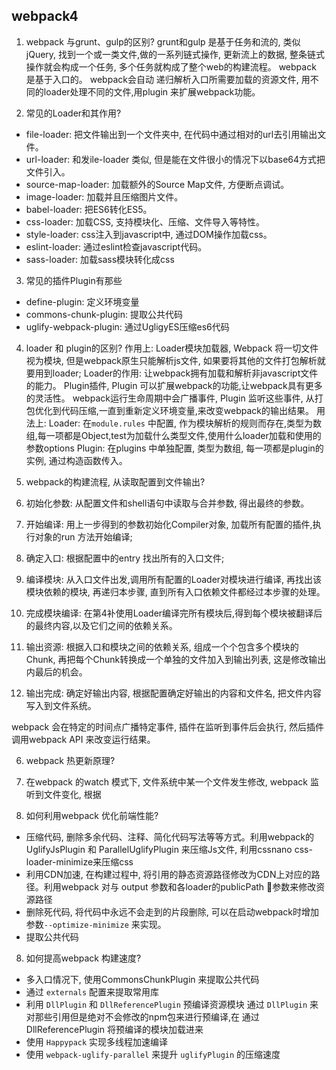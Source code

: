 ## webpack4


1. webpack 与grunt、gulp的区别?
  grunt和gulp 是基于任务和流的, 类似jQuery, 找到一个或一类文件,做的一系列链式操作, 更新流上的数据, 整条链式操作就会构成一个任务, 多个任务就构成了整个web的构建流程。
  webpack 是基于入口的。 webpack会自动 递归解析入口所需要加载的资源文件, 用不同的loader处理不同的文件,用plugin 来扩展webpack功能。

2. 常见的Loader和其作用?
  - file-loader: 把文件输出到一个文件夹中, 在代码中通过相对的url去引用输出文件。
  - url-loader: 和发ile-loader 类似, 但是能在文件很小的情况下以base64方式把文件引入。
  - source-map-loader: 加载额外的Source Map文件, 方便断点调试。
  - image-loader: 加载并且压缩图片文件。
  - babel-loader: 把ES6转化ES5。
  - css-loader: 加载CSS, 支持模块化、压缩、文件导入等特性。
  - style-loader: css注入到javascript中, 通过DOM操作加载css。
  - eslint-loader: 通过eslint检查javascript代码。
  - sass-loader: 加载sass模块转化成css

3. 常见的插件Plugin有那些
  - define-plugin: 定义环境变量
  - commons-chunk-plugin: 提取公共代码
  - uglify-webpack-plugin: 通过UgligyES压缩es6代码

4. loader 和 plugin的区别?
  作用上: 
    Loader模块加载器, Webpack 将一切文件视为模块, 但是webpack原生只能解析js文件, 如果要将其他的文件打包解析就要用到loader; Loader的作用: 让webpack拥有加载和解析非javascript文件的能力。
    Plugin插件, Plugin 可以扩展webpack的功能,让webpack具有更多的灵活性。 webpack运行生命周期中会广播事件, Plugin 监听这些事件, 从打包优化到代码压缩,一直到重新定义环境变量,来改变webpack的输出结果。
  用法上:
    Loader: 在`module.rules` 中配置, 作为模块解析的规则而存在,类型为数组,每一项都是Object,test为加载什么类型文件,使用什么loader加载和使用的参数options
    Plugin: 在plugins 中单独配置, 类型为数组, 每一项都是plugin的实例, 通过构造函数传入。

5. webpack的构建流程, 从读取配置到文件输出?
  1. 初始化参数: 从配置文件和shell语句中读取与合并参数, 得出最终的参数。
  2. 开始编译: 用上一步得到的参数初始化Compiler对象, 加载所有配置的插件,执行对象的run 方法开始编译;
  3. 确定入口: 根据配置中的entry 找出所有的入口文件;
  4. 编译模块: 从入口文件出发,调用所有配置的Loader对模块进行编译, 再找出该模块依赖的模块, 再递归本步骤, 直到所有入口依赖文件都经过本步骤的处理。
  5. 完成模块编译: 在第4补使用Loader编译完所有模块后,得到每个模块被翻译后的最终内容,以及它们之间的依赖关系。
  6. 输出资源: 根据入口和模块之间的依赖关系, 组成一个个包含多个模块的Chunk, 再把每个Chunk转换成一个单独的文件加入到输出列表, 这是修改输出内最后的机会。
  7. 输出完成: 确定好输出内容, 根据配置确定好输出的内容和文件名, 把文件内容写入到文件系统。

  webpack 会在特定的时间点广播特定事件, 插件在监听到事件后会执行, 然后插件调用webpack API 来改变运行结果。

6. webpack 热更新原理?
  1. 在webpack 的watch 模式下, 文件系统中某一个文件发生修改, webpack 监听到文件变化, 根据 


7. 如何利用webpack 优化前端性能?
  - 压缩代码, 删除多余代码、注释、简化代码写法等等方式。利用webpack的 UglifyJsPlugin 和 ParallelUglifyPlugin 来压缩Js文件, 利用cssnano css-loader-minimize来压缩css
  - 利用CDN加速, 在构建过程中, 将引用的静态资源路径修改为CDN上对应的路径。利用webpack 对与 output 参数和各loader的publicPath 参数来修改资源路径
  - 删除死代码, 将代码中永远不会走到的片段删除, 可以在启动webpack时增加参数`--optimize-minimize` 来实现。
  - 提取公共代码

8. 如何提高webpack 构建速度?
  - 多入口情况下, 使用CommonsChunkPlugin 来提取公共代码
  - 通过 `externals` 配置来提取常用库
  - 利用 `DllPlugin` 和 `DllReferencePlugin` 预编译资源模块 通过 `DllPlugin` 来对那些引用但是绝对不会修改的npm包来进行预编译,在 通过DllReferencePlugin 将预编译的模块加载进来
  - 使用 `Happypack` 实现多线程加速编译
  - 使用 `webpack-uglify-parallel` 来提升 `uglifyPlugin` 的压缩速度
